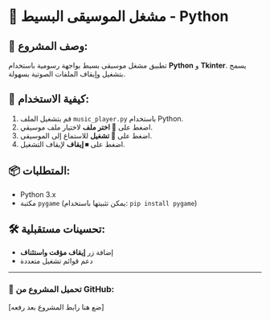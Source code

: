 # 🎵 مشغل الموسيقى البسيط - Python

## 📌 وصف المشروع:
تطبيق مشغل موسيقى بسيط بواجهة رسومية باستخدام **Python** و **Tkinter**. يسمح بتشغيل وإيقاف الملفات الصوتية بسهولة.

## 🚀 كيفية الاستخدام:
1. قم بتشغيل الملف `music_player.py` باستخدام Python.
2. اضغط على **📂 اختر ملف** لاختيار ملف موسيقي.
3. اضغط على **🎵 تشغيل** للاستماع إلى الموسيقى.
4. اضغط على **⏹ إيقاف** لإيقاف التشغيل.

## 📦 المتطلبات:
- Python 3.x  
- مكتبة `pygame` (يمكن تثبيتها باستخدام: `pip install pygame`)

## 🛠 تحسينات مستقبلية:
- إضافة زر **إيقاف مؤقت واستئناف**  
- دعم قوائم تشغيل متعددة  

---

### 🔗 **تحميل المشروع من GitHub:**
[ضع هنا رابط المشروع بعد رفعه]
